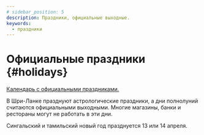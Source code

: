 ```yaml
---
# sidebar_position: 5
description: Праздники, официальные выходные.
keywords:
  - праздники
---
```


# Официальные праздники {#holidays}

[Календарь с официальными праздниками.](pathname:///doc/calendar-holidays.pdf)

В Шри-Ланке празднуют астрологические праздники, а дни полнолуний считаются официальными выходными. Многие магазины, банки и рестораны могут не работать в эти дни.

Сингальский и тамильский новый год празднуется 13 или 14 апреля.
